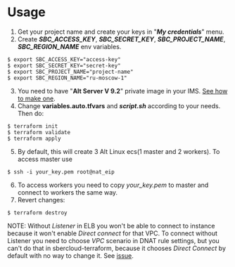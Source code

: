 # Usage
1. Get your project name and create your keys in "**_My credentials_**" menu.
2. Create **_SBC_ACCESS_KEY_**, **_SBC_SECRET_KEY_**, **_SBC_PROJECT_NAME_**, **_SBC_REGION_NAME_** 
env variables.
```shell
$ export SBC_ACCESS_KEY="access-key"
$ export SBC_SECRET_KEY="secret-key"
$ export SBC_PROJECT_NAME="project-name"
$ export SBC_REGION_NAME="ru-moscow-1"
```
3. You need to have "**Alt Server V 9.2**" private image in your IMS. 
[See how to make one](https://support.hc.sbercloud.ru/en-us/usermanual/ims/en-us_topic_0146464401.html).
4. Change **variables.auto.tfvars** and **_script.sh_** according to your needs. Then do:
```shell
$ terraform init
$ terraform validate
$ terraform apply
```
5. By default, this will create 3 Alt Linux ecs(1 master and 2 workers). To access master use
```shell
$ ssh -i your_key.pem root@nat_eip
```
6. To access workers you need to copy _your_key.pem_ to master and connect to workers the same way.
7. Revert changes:
```shell
$ terraform destroy
```
NOTE: Without _Listener_ in ELB you won't be able to connect to instance because it won't enable 
_Direct connect_ for that VPC. To connect without Listener you need to choose _VPC_ scenario in 
DNAT rule settings, but you can't do that in sbercloud-terraform, because it chooses 
_Direct Connect_ by default with no way to change it. 
See [issue](https://github.com/sbercloud-terraform/terraform-provider-sbercloud/issues/74).